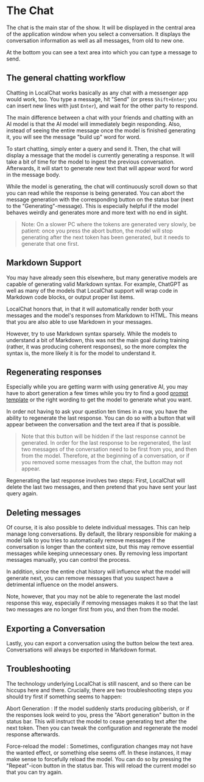 # The Chat

The chat is the main star of the show. It will be displayed in the central area of the application window when you select a conversation. It displays the conversation information as well as all messages, from old to new one.

At the bottom you can see a text area into which you can type a message to send.

## The general chatting workflow

Chatting in LocalChat works basically as any chat with a messenger app would work, too. You type a message, hit "Send" (or press `Shift+Enter`; you can insert new lines with just `Enter`), and wait for the other party to respond.

The main difference between a chat with your friends and chatting with an AI model is that the AI model will immediately begin responding. Also, instead of seeing the entire message once the model is finished generating it, you will see the message "build up" word for word.

To start chatting, simply enter a query and send it. Then, the chat will display a message that the model is currently generating a response. It will take a bit of time for the model to ingest the previous conversation. Afterwards, it will start to generate new text that will appear word for word in the message body.

While the model is generating, the chat will continuously scroll down so that you can read while the response is being generated. You can abort the message generation with the corresponding button on the status bar (next to the "Generating"-message). This is especially helpful if the model behaves weirdly and generates more and more text with no end in sight.

> Note: On a slower PC where the tokens are generated very slowly, be patient: once you press the abort button, the model will stop generating after the next token has been generated, but it needs to generate that one first.

## Markdown Support

You may have already seen this elsewhere, but many generative models are capable of generating valid Markdown syntax. For example, ChatGPT as well as many of the models that LocalChat support will wrap code in Markdown code blocks, or output proper list items.

LocalChat honors that, in that it will automatically render both your messages and the model's responses from Markdown to HTML. This means that you are also able to use Markdown in your messages.

However, try to use Markdown syntax sparsely. While the models to understand a bit of Markdown, this was not the main goal during training (rather, it was producing coherent responses), so the more complex the syntax is, the more likely it is for the model to understand it.

## Regenerating responses

Especially while you are getting warm with using generative AI, you may have to abort generation a few times while you try to find a good [prompt template](./models) or the right wording to get the model to generate what you want.

In order not having to ask your question ten times in a row, you have the ability to regenerate the last response. You can do so with a button that will appear between the conversation and the text area if that is possible.

> Note that this button will be hidden if the last response cannot be generated. In order for the last response to be regenerated, the last two messages of the conversation need to be first from you, and then from the model. Therefore, at the beginning of a conversation, or if you removed some messages from the chat, the button may not appear.

Regenerating the last response involves two steps: First, LocalChat will delete the last two messages, and then pretend that you have sent your last query again.

## Deleting messages

Of course, it is also possible to delete individual messages. This can help manage long conversations. By default, the library responsible for making a model talk to you tries to automatically remove messages if the conversation is longer than the context size, but this may remove essential messages while keeping unnecessary ones. By removing less important messages manually, you can control the process.

In addition, since the entire chat history will influence what the model will generate next, you can remove messages that you suspect have a detrimental influence on the model answers.

Note, however, that you may not be able to regenerate the last model response this way, especially if removing messages makes it so that the last two messages are no longer first from you, and then from the model.

## Exporting a Conversation

Lastly, you can export a conversation using the button below the text area. Conversations will always be exported in Markdown format.

## Troubleshooting

The technology underlying LocalChat is still nascent, and so there can be hiccups here and there. Crucially, there are two troubleshooting steps you should try first if something seems to happen:

Abort Generation
: If the model suddenly starts producing gibberish, or if the responses look weird to you, press the "Abort generation" button in the status bar. This will instruct the model to cease generating text after the next token. Then you can tweak the configuration and regenerate the model response afterwards.

Force-reload the model
: Sometimes, configuration changes may not have the wanted effect, or something else seems off. In these instances, it may make sense to forcefully reload the model. You can do so by pressing the "Repeat"-icon button in the status bar. This will reload the current model so that you can try again.
